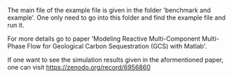 The main file of the example file is given in the folder 'benchmark and example'. 
One only need to go into this folder and find the example file and run it.

For more details go to paper 'Modeling Reactive Multi-Component Multi-Phase
Flow for Geological Carbon Sequestration (GCS) with  Matlab'.

If one want to see the simulation results given in the aformentioned paper, one can visit https://zenodo.org/record/6956860
